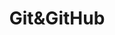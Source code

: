 ---
title: Git&GitHub
name: Git&GitHub
isSub: true
layout: category
parent: StudyLog
icon: <img width="64" height="64" src="https://img.icons8.com/?size=100&id=467&format=png&color=000000" alt="git_github"/>
color: "#EEDEE4"
---